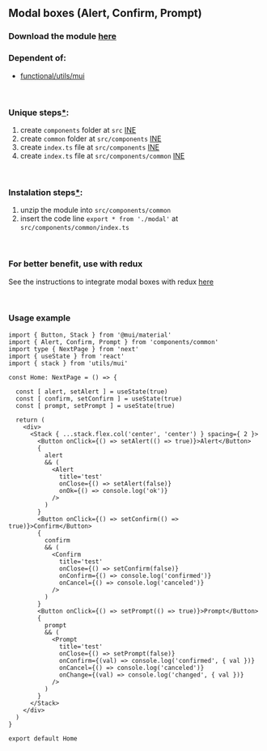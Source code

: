 ## Modal boxes (Alert, Confirm, Prompt)

### Download the module [here](https://drive.google.com/uc?id=1iR3AIA1JmchradBhZVYsYsEO9lqy0JGZ&export=download)

### Dependent of:
- [functional/utils/mui](https://github.com/Braint-Tech/template-web/tree/main/components/functional/utils/mui)

<br />

### Unique steps[*](https://github.com/Braint-Tech/template-web#unique-steps):
1. create `components` folder at `src` [INE](https://github.com/Braint-Tech/template-web#ine)
1. create `common` folder at `src/components` [INE](https://github.com/Braint-Tech/template-web#ine)
1. create `index.ts` file at `src/components` [INE](https://github.com/Braint-Tech/template-web#ine)
1. create `index.ts` file at `src/components/common` [INE](https://github.com/Braint-Tech/template-web#ine)

<br />

### Instalation steps[*](https://github.com/Braint-Tech/template-web#installation-steps):
1. unzip the module into `src/components/common`
1. insert the code line `export * from './modal'` at `src/components/common/index.ts`

<br />

### For better benefit, use with redux
See the instructions to integrate modal boxes with redux [here](https://github.com/Braint-Tech/template-web/tree/main/tutorials/modal-redux)

<br />

### Usage example
```tsx
import { Button, Stack } from '@mui/material'
import { Alert, Confirm, Prompt } from 'components/common'
import type { NextPage } from 'next'
import { useState } from 'react'
import { stack } from 'utils/mui'

const Home: NextPage = () => {

  const [ alert, setAlert ] = useState(true)
  const [ confirm, setConfirm ] = useState(true)
  const [ prompt, setPrompt ] = useState(true)

  return (
    <div>
      <Stack { ...stack.flex.col('center', 'center') } spacing={ 2 }>
        <Button onClick={() => setAlert(() => true)}>Alert</Button>
        {
          alert
          && (
            <Alert
              title='test'
              onClose={() => setAlert(false)}
              onOk={() => console.log('ok')}
            />
          )
        }
        <Button onClick={() => setConfirm(() => true)}>Confirm</Button>
        { 
          confirm
          && (
            <Confirm
              title='test'
              onClose={() => setConfirm(false)}
              onConfirm={() => console.log('confirmed')}
              onCancel={() => console.log('canceled')}
            />
          )
        }
        <Button onClick={() => setPrompt(() => true)}>Prompt</Button>
        {
          prompt
          && (
            <Prompt 
              title='test'
              onClose={() => setPrompt(false)}
              onConfirm={(val) => console.log('confirmed', { val })}
              onCancel={() => console.log('canceled')}
              onChange={(val) => console.log('changed', { val })}
            />
          )
        }
      </Stack>
    </div>
  )
}

export default Home

```